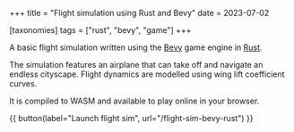 +++
title = "Flight simulation using Rust and Bevy"
date = 2023-07-02

[taxonomies]
tags = ["rust", "bevy", "game"]
+++

A basic flight simulation written using the [Bevy](https://bevyengine.org/) game engine in [Rust](https://www.rust-lang.org/).

The simulation features an airplane that can take off and navigate an endless cityscape. Flight dynamics are modelled using wing lift coefficient curves.

<!-- more -->

It is compiled to WASM and available to play online in your browser.

{{ button(label="Launch flight sim", url="/flight-sim-bevy-rust") }}
